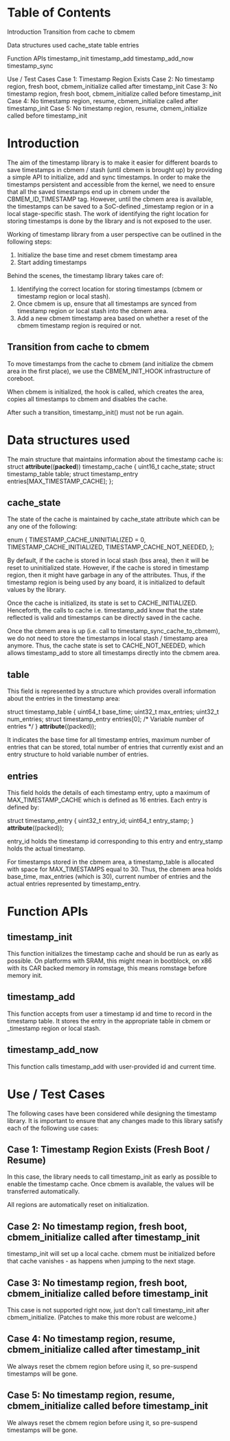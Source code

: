 Table of Contents
=================
Introduction
	Transition from cache to cbmem

Data structures used
	cache_state
	table
	entries

Function APIs
	timestamp_init
	timestamp_add
	timestamp_add_now
	timestamp_sync

Use / Test Cases
	Case 1: Timestamp Region Exists
	Case 2: No timestamp region, fresh boot, cbmem_initialize called after
	timestamp_init
	Case 3: No timestamp region, fresh boot, cbmem_initialize called before
	timestamp_init
	Case 4: No timestamp region, resume, cbmem_initialize called after
	timestamp_init
	Case 5: No timestamp region, resume, cbmem_initialize called before
	timestamp_init


Introduction
============
The aim of the timestamp library is to make it easier for different boards
to  save timestamps in cbmem / stash (until cbmem is brought up) by
providing a simple API to initialize, add and sync timestamps. In order
to make the timestamps persistent and accessible from the kernel, we
need to ensure that all the saved timestamps end up in cbmem under
the CBMEM_ID_TIMESTAMP tag. However, until the cbmem area is available,
the timestamps can be saved to a SoC-defined \_timestamp region or in a
local stage-specific stash. The work of identifying the right location for
storing timestamps is done by the library and is not exposed to the user.

Working of timestamp library from a user perspective can be outlined in
the following steps:
1. Initialize the base time and reset cbmem timestamp area
2. Start adding timestamps

Behind the scenes, the timestamp library takes care of:
1. Identifying the correct location for storing timestamps (cbmem or timestamp
   region or local stash).
2. Once cbmem is up, ensure that all timestamps are synced from timestamp
   region or local stash into the cbmem area.
3. Add a new cbmem timestamp area based on whether a reset of the cbmem
   timestamp region is required or not.

Transition from cache to cbmem
------------------------------
To move timestamps from the cache to cbmem (and initialize the cbmem area in
the first place), we use the CBMEM_INIT_HOOK infrastructure of coreboot.

When cbmem is initialized, the hook is called, which creates the area,
copies all timestamps to cbmem and disables the cache.

After such a transition, timestamp_init() must not be run again.


Data structures used
====================
The main structure that maintains information about the timestamp cache is:
struct __attribute__((__packed__)) timestamp_cache {
        uint16_t cache_state;
        struct timestamp_table table;
        struct timestamp_entry entries[MAX_TIMESTAMP_CACHE];
};

cache_state
-----------
The state of the cache is maintained by cache_state attribute which can
be any one of the following:

enum {
        TIMESTAMP_CACHE_UNINITIALIZED = 0,
        TIMESTAMP_CACHE_INITIALIZED,
        TIMESTAMP_CACHE_NOT_NEEDED,
};

By default, if the cache is stored in local stash (bss area), then
it will be reset to uninitialized state. However, if the cache is
stored in timestamp region, then it might have garbage in any of the
attributes. Thus, if the timestamp region is being used by any board, it is
initialized to default values by the library.

Once the cache is initialized, its state is set to
CACHE_INITIALIZED. Henceforth, the calls to cache i.e. timestamp_add
know that the state reflected is valid and timestamps can be directly
saved in the cache.

Once the cbmem area is up (i.e. call to timestamp_sync_cache_to_cbmem),
we do not need to store the timestamps in local stash / timestamp area
anymore. Thus, the cache state is set to CACHE_NOT_NEEDED, which allows
timestamp_add to store all timestamps directly into the cbmem area.


table
-----
This field is represented by a structure which provides overall
information about the entries in the timestamp area:

struct timestamp_table {
        uint64_t        base_time;
        uint32_t        max_entries;
        uint32_t        num_entries;
        struct timestamp_entry entries[0]; /* Variable number of entries */
} __attribute__((packed));

It indicates the base time for all timestamp entries, maximum number
of entries that can be stored, total number of entries that currently
exist and an entry structure to hold variable number of entries.


entries
-------
This field holds the details of each timestamp entry, upto a maximum
of MAX_TIMESTAMP_CACHE which is defined as 16 entries. Each entry is
defined by:

struct timestamp_entry {
        uint32_t        entry_id;
        uint64_t        entry_stamp;
} __attribute__((packed));

entry_id holds the timestamp id corresponding to this entry and
entry_stamp holds the actual timestamp.


For timestamps stored in the cbmem area, a timestamp_table is allocated
with space for MAX_TIMESTAMPS equal to 30. Thus, the cbmem area holds
base_time, max_entries (which is 30), current number of entries and the
actual entries represented by timestamp_entry.


Function APIs
=============

timestamp_init
--------------
This function initializes the timestamp cache and should be run as early
as possible. On platforms with SRAM, this might mean in bootblock, on
x86 with its CAR backed memory in romstage, this means romstage before
memory init.

timestamp_add
-------------
This function accepts from user a timestamp id and time to record in the
timestamp table. It stores the entry in the appropriate table in cbmem
or _timestamp region or local stash.


timestamp_add_now
-----------------
This function calls timestamp_add with user-provided id and current time.


Use / Test Cases
================

The following cases have been considered while designing the timestamp
library. It is important to ensure that any changes made to this library satisfy
each of the following use cases:

Case 1: Timestamp Region Exists (Fresh Boot / Resume)
-----------------------------------------------------

In this case, the library needs to call timestamp_init as early as possible to
enable the timestamp cache. Once cbmem is available, the values will be
transferred automatically.

All regions are automatically reset on initialization.

Case 2: No timestamp region, fresh boot, cbmem_initialize called after timestamp_init
-------------------------------------------------------------------------------------

timestamp_init will set up a local cache. cbmem must be initialized before that
cache vanishes - as happens when jumping to the next stage.

Case 3: No timestamp region, fresh boot, cbmem_initialize called before timestamp_init
--------------------------------------------------------------------------------------

This case is not supported right now, just don't call timestamp_init after
cbmem_initialize. (Patches to make this more robust are welcome.)

Case 4: No timestamp region, resume, cbmem_initialize called after timestamp_init
---------------------------------------------------------------------------------

We always reset the cbmem region before using it, so pre-suspend timestamps
will be gone.

Case 5: No timestamp region, resume, cbmem_initialize called before timestamp_init
----------------------------------------------------------------------------------

We always reset the cbmem region before using it, so pre-suspend timestamps
will be gone.
